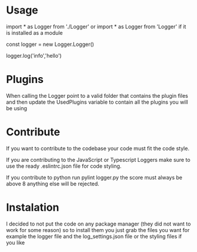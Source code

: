 # Usage

  import * as Logger from './Logger' or import * as Logger from 'Logger' if it is installed as a module
  
  const logger = new Logger.Logger()

  logger.log('info','hello')

# Plugins
  When calling the Logger point to a valid folder that contains the plugin files and then update the UsedPlugins variable to contain all the plugins you will be using

# Contribute

  If you want to contribute to the codebase your code must fit the code style.

  If you are contributing to the JavaScript or Typescript Loggers make sure to use the ready .eslintrc.json file for code styling.

  If you contribute to python run pylint logger.py the score must always be above 8 anything else will be rejected.

# Instalation

  I decided to not put the code on any package manager (they did not want to work for some reason) so to install them you just grab the files you want for example the logger file and the log_settings.json file or the styling files if you like

